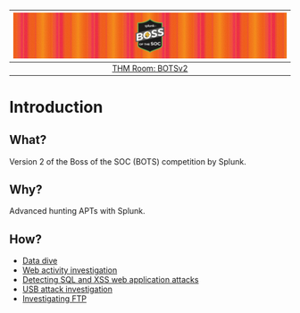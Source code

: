 | ![Splunk Boss of the SOC](../../_static/images/splunk2-room-banner.png)
|:--:|
| [THM Room: BOTSv2](https://tryhackme.com/room/splunk2gcd5) |

# Introduction

## What?

Version 2 of the Boss of the SOC (BOTS) competition by Splunk.

## Why?

Advanced hunting APTs with Splunk.

## How?

* [Data dive](data.md)
* [Web activity investigation](100.md)
* [Detecting SQL and XSS web application attacks](200.md)
* [USB attack investigation](300.md)
* [Investigating FTP](400.md)

